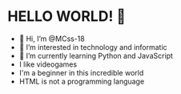 # HELLO WORLD! 👋
- 👋 Hi, I’m @MCss-18
- 👀 I’m interested in technology and informatic
- 🌱 I’m currently learning Python and JavaScript
- I like videogames
- I'm a beginner in this incredible world
- HTML is not a programming language
<!---
MCss-18/MCss-18 is a ✨ special ✨ repository because its `README.md` (this file) appears on your GitHub profile.
You can click the Preview link to take a look at your changes.
--->
